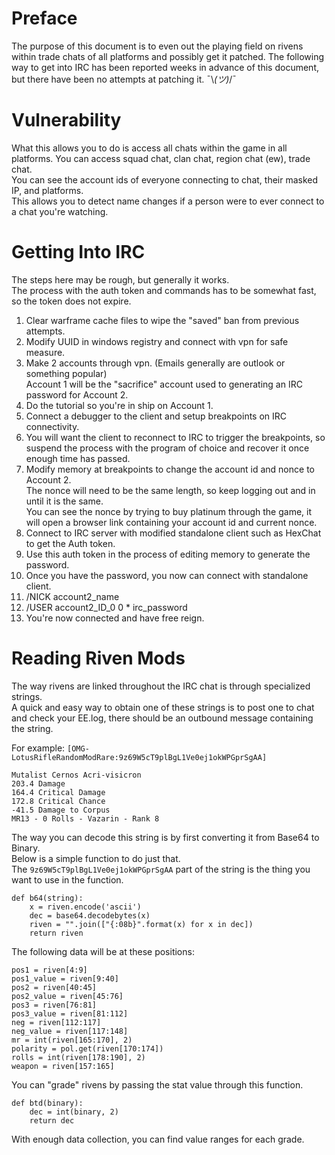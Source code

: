 # Preface
The purpose of this document is to even out the playing field on rivens within trade chats of all platforms and possibly get it patched.
The following way to get into IRC has been reported weeks in advance of this document, but there have been no attempts at patching it. ¯\\_(ツ)_/¯

# Vulnerability
What this allows you to do is access all chats within the game in all platforms. You can access squad chat, clan chat, region chat (ew), trade chat.
<br>You can see the account ids of everyone connecting to chat, their masked IP, and platforms.
<br>This allows you to detect name changes if a person were to ever connect to a chat you're watching.

# Getting Into IRC
The steps here may be rough, but generally it works.
<br>The process with the auth token and commands has to be somewhat fast, so the token does not expire.
1. Clear warframe cache files to wipe the "saved" ban from previous attempts.
2. Modify UUID in windows registry and connect with vpn for safe measure.
3. Make 2 accounts through vpn. (Emails generally are outlook or something popular)
<br>Account 1 will be the "sacrifice" account used to generating an IRC password for Account 2.
4. Do the tutorial so you're in ship on Account 1.
5. Connect a debugger to the client and setup breakpoints on IRC connectivity.
6. You will want the client to reconnect to IRC to trigger the breakpoints, so suspend the process with the program of choice and recover it once enough time has passed.
7. Modify memory at breakpoints to change the account id and nonce to Account 2.
<br>The nonce will need to be the same length, so keep logging out and in until it is the same.
<br>You can see the nonce by trying to buy platinum through the game, it will open a browser link containing your account id and current nonce.
9. Connect to IRC server with modified standalone client such as HexChat to get the Auth token.
10. Use this auth token in the process of editing memory to generate the password.
11. Once you have the password, you now can connect with standalone client.
12. /NICK account2_name
13. /USER account2_ID_0 0 * irc_password
14. You're now connected and have free reign.

# Reading Riven Mods
The way rivens are linked throughout the IRC chat is through specialized strings.
<br>A quick and easy way to obtain one of these strings is to post one to chat and check your EE.log, there should be an outbound message containing the string.

For example: `[OMG-LotusRifleRandomModRare:9z69W5cT9plBgL1Ve0ej1okWPGprSgAA]`
```
Mutalist Cernos Acri-visicron
203.4 Damage
164.4 Critical Damage
172.8 Critical Chance
-41.5 Damage to Corpus
MR13 - 0 Rolls - Vazarin - Rank 8
```
The way you can decode this string is by first converting it from Base64 to Binary.
<br>Below is a simple function to do just that.
<br>The `9z69W5cT9plBgL1Ve0ej1okWPGprSgAA` part of the string is the thing you want to use in the function.
```
def b64(string):
	x = riven.encode('ascii')
	dec = base64.decodebytes(x)
	riven = "".join(["{:08b}".format(x) for x in dec])
	return riven
```
The following data will be at these positions:
```
pos1 = riven[4:9]
pos1_value = riven[9:40]
pos2 = riven[40:45]
pos2_value = riven[45:76]
pos3 = riven[76:81]
pos3_value = riven[81:112]
neg = riven[112:117]
neg_value = riven[117:148]
mr = int(riven[165:170], 2)
polarity = pol.get(riven[170:174])
rolls = int(riven[178:190], 2)
weapon = riven[157:165]
```
You can "grade" rivens by passing the stat value through this function.
```
def btd(binary):
	dec = int(binary, 2)
	return dec
```
With enough data collection, you can find value ranges for each grade.
